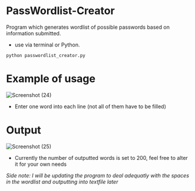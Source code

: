 # PassWordlist-Creator
Program which generates wordlist of possible passwords based on information submitted.
- use via terminal or Python.
```
python passwordlist_creator.py
```
# Example of usage
![Screenshot (24)](https://user-images.githubusercontent.com/72461989/147858435-5fd1ea5c-9714-43a5-b469-5a7c4dc001bf.png)
- Enter one word into each line (not all of them have to be filled)

# Output
![Screenshot (25)](https://user-images.githubusercontent.com/72461989/147858504-a7973052-70be-4b9c-940b-320cce06f4c5.png)
- Currently the number of outputted words is set to 200, feel free to alter it for your own needs

_Side note: I will be updating the program to deal adequatly with the spaces in the wordlist and outputting into textfile later_ 
